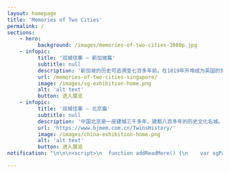 ```yaml
---
layout: homepage
title: 'Memories of Two Cities'
permalink: /
sections:
    - hero:
          background: /images/memories-of-two-cities-1080p.jpg
    - infopic:
          title: '双城往事 — 新加坡篇'
          subtitle: null
          description: '新加坡的历史可追溯至七百多年前。在1819年开埠成为英国的贸易站后，新加坡便逐渐发展成为一个繁荣的转口贸易枢纽,来自世界各地的人口汇集在此，孕育出多元文化的特色。“双城往事 — 新加坡篇”展示了173幅1880至1960年代的历史照片，主要来自新加坡国家图书馆与国家档案馆。'
          url: /memories-of-two-cities-singapore/
          image: /images/sg-exhibition-home.png
          alt: 'alt text'
          button: 进入展览
    - infopic:
          title: '双城往事 — 北京篇'
          subtitle: null
          description: '中国北京是一座建城三千多年、建都八百多年的历史文化名城。“城”的辉煌、“都”的风光，名胜古迹的灵气，凝聚成这座城市独一无二的历史底蕴。“双城往事 — 北京篇”由中国首都图书馆北京地方文献中心策划，共选取馆藏1949年以前的北京老照片194幅展出。'
          url: 'https://www.bjmem.com.cn/TwinsHistory/'
          image: /images/china-exhibition-home.png
          alt: 'alt text'
          button: 进入展览
notification: "\n\n\n<script>\n  function addReadMore() {\n    var sgPara = document.querySelector('.bp-section:nth-of-type(3) .row.is-hidden-mobile.is-hidden-tablet-only p:nth-of-type(2)');\n    var extraSGOnDesktop = document.createElement('div');\n    extraSGOnDesktop.setAttribute('class','para-extension');\n    extraSGOnDesktop.innerHTML=`<p>The Singapore component of the exhibition showcases 173 photographs from the 1880s to the 1960s, mainly drawn from the collections of the National Library and the National Archives of Singapore, both institutions under the National Library Board of Singapore. The exhibition comprises six sections – Places of Power and Worship, A Tropical Metropolis, All Walks of Life, Colourful Customs, Centres of Commerce, and A City in Motion. It transports the viewer to early Singapore, featuring its varied architecture, lively streetscapes, cosmopolitan society, and multi-cultural customs.</p>`;\n    var readMoreButton = document.createElement('div');\n    readMoreButton.innerHTML = 'Read More..';\n    readMoreButton.setAttribute('class','read-more-button');\n    readMoreButton.setAttribute('id','read-more-sg');\n    sgPara.parentNode.insertBefore( extraSGOnDesktop, sgPara.nextSibling );\n    extraSGOnDesktop.parentNode.insertBefore( readMoreButton, extraSGOnDesktop.nextSibling );\n  /**/\n    var sgParaTab = document.querySelector('.bp-section:nth-of-type(3) .row.is-hidden-mobile.is-hidden-desktop p:nth-of-type(2)');\n    var extraSGOnTab = document.createElement('div');\n    extraSGOnTab.setAttribute('class','para-extension');\n    extraSGOnTab.innerHTML=`<p>The Singapore component of the exhibition showcases 173 photographs from the 1880s to the 1960s, mainly drawn from the collections of the National Library and the National Archives of Singapore, both institutions under the National Library Board of Singapore. The exhibition comprises six sections – Places of Power and Worship, A Tropical Metropolis, All Walks of Life, Colourful Customs, Centres of Commerce, and A City in Motion. It transports the viewer to early Singapore, featuring its varied architecture, lively streetscapes, cosmopolitan society, and multi-cultural customs.</p>`;\n    var readMoreButtonTab = document.createElement('div');\n    readMoreButtonTab.innerHTML = 'Read More..';\n    readMoreButtonTab.setAttribute('class','read-more-button');\n    readMoreButtonTab.setAttribute('id','read-more-sg-tab');\n    sgParaTab.parentNode.insertBefore( extraSGOnTab, sgParaTab.nextSibling );\n    extraSGOnTab.parentNode.insertBefore( readMoreButtonTab, extraSGOnTab.nextSibling );\n  /**/\n    var sgParaMob = document.querySelector('.bp-section:nth-of-type(3) .row.is-hidden-desktop.is-hidden-tablet-only p:nth-of-type(2)');\n    var extraSGOnMob = document.createElement('div');\n    extraSGOnMob.setAttribute('class','para-extension');\n    extraSGOnMob.innerHTML=`<p>The Singapore component of the exhibition showcases 173 photographs from the 1880s to the 1960s, mainly drawn from the collections of the National Library and the National Archives of Singapore, both institutions under the National Library Board of Singapore. The exhibition comprises six sections – Places of Power and Worship, A Tropical Metropolis, All Walks of Life, Colourful Customs, Centres of Commerce, and A City in Motion. It transports the viewer to early Singapore, featuring its varied architecture, lively streetscapes, cosmopolitan society, and multi-cultural customs.</p>`;\n    var readMoreButtonMob = document.createElement('div');\n    readMoreButtonMob.innerHTML = 'Read More..';\n    readMoreButtonMob.setAttribute('class','read-more-button');\n    readMoreButtonMob.setAttribute('id','read-more-sg-mob');\n    sgParaMob.parentNode.insertBefore( extraSGOnMob, sgParaMob.nextSibling );\n    extraSGOnMob.parentNode.insertBefore( readMoreButtonMob, extraSGOnMob.nextSibling );\n  /**/\n  /*beijing*/\n    var BeiPara = document.querySelector('.bp-section:nth-of-type(4) .row.is-hidden-mobile.is-hidden-tablet-only p:nth-of-type(2)');\n    var extraBei = document.createElement('div');\n    extraBei.setAttribute('class','para-extension');\n    extraBei.innerHTML=`<p>The Beijing component of this exhibition is curated by the Beijing Local Document Center of the Library, featuring 194 photographs of pre-1949 Beijing. The images are presented in seven sections – Ancient City Walls, Street Scenes, Imperial Palaces and Gardens, Customs and Festivals, Trade and Commerce, Everyday Life, and Transportation. They depict the majestic palaces and city walls, scenic gardens, myriad streets and alleys, and unique customs of old Beijing.</p>`;\n    var readMoreButtonBei = document.createElement('div');\n    readMoreButtonBei.innerHTML = 'Read More..';\n    readMoreButtonBei.setAttribute('class','read-more-button');\n    readMoreButtonBei.setAttribute('id','read-more-sg-mob');\n    BeiPara.parentNode.insertBefore( extraBei, BeiPara.nextSibling );\n    extraBei.parentNode.insertBefore( readMoreButtonBei, extraBei.nextSibling );\n  /**/\n    var BeiParaTab = document.querySelector('.bp-section:nth-of-type(4) .row.is-hidden-mobile.is-hidden-desktop p:nth-of-type(2)');\n    var extraBeiTab = document.createElement('div');\n    extraBeiTab.setAttribute('class','para-extension');\n    extraBeiTab.innerHTML=`<p>The Beijing component of this exhibition is curated by the Beijing Local Document Center of the Library, featuring 194 photographs of pre-1949 Beijing. The images are presented in seven sections – Ancient City Walls, Street Scenes, Imperial Palaces and Gardens, Customs and Festivals, Trade and Commerce, Everyday Life, and Transportation. They depict the majestic palaces and city walls, scenic gardens, myriad streets and alleys, and unique customs of old Beijing.</p>`;\n    var readMoreButtonBeiTab = document.createElement('div');\n    readMoreButtonBeiTab.innerHTML = 'Read More..';\n    readMoreButtonBeiTab.setAttribute('class','read-more-button');\n    readMoreButtonBeiTab.setAttribute('id','read-more-sg-mob');\n    BeiParaTab.parentNode.insertBefore( extraBeiTab, BeiParaTab.nextSibling );\n    extraBeiTab.parentNode.insertBefore( readMoreButtonBeiTab, extraBeiTab.nextSibling );\n    /**/\n    var BeiParaMob = document.querySelector('.bp-section:nth-of-type(4) .row.is-hidden-desktop.is-hidden-tablet-only p:nth-of-type(2)');\n    var extraBeiMob = document.createElement('div');\n    extraBeiMob.setAttribute('class','para-extension');\n    extraBeiMob.innerHTML=`<p>The Beijing component of this exhibition is curated by the Beijing Local Document Center of the Library, featuring 194 photographs of pre-1949 Beijing. The images are presented in seven sections – Ancient City Walls, Street Scenes, Imperial Palaces and Gardens, Customs and Festivals, Trade and Commerce, Everyday Life, and Transportation. They depict the majestic palaces and city walls, scenic gardens, myriad streets and alleys, and unique customs of old Beijing.</p>`;\n    var readMoreButtonBeiMob = document.createElement('div');\n    readMoreButtonBeiMob.innerHTML = 'Read More..';\n    readMoreButtonBeiMob.setAttribute('class','read-more-button');\n    readMoreButtonBeiMob.setAttribute('id','read-more-sg-mob');\n    BeiParaMob.parentNode.insertBefore( extraBeiMob, BeiParaMob.nextSibling );\n    extraBeiMob.parentNode.insertBefore( readMoreButtonBeiMob, extraBeiMob.nextSibling );\n  \n  }\n  \n  function expandSG(){\n    var expandButton = document.getElementsByClassName('read-more-button');\n    var hiddenPara = document.getElementsByClassName('para-extension');\n    /*expandButton[0].addEventListener('click', function(){hiddenPara[0].classList.toggle('show-this-para');\n                                                           expandButton[0].classList.toggle('show-less');\n                                                           });\n    expandButton[1].addEventListener('click', function(){hiddenPara[1].classList.toggle('show-this-para');\n                                                           expandButton[1].classList.toggle('show-less');\n                                                           });\n    expandButton[2].addEventListener('click', function(){hiddenPara[2].classList.toggle('show-this-para');\n                                                           expandButton[2].classList.toggle('show-less');\n                                                           });*/\n    var i;\n    for (i = 0 ; i<hiddenPara.length ; i++ ) {\n      (function(){\n      var toHiddenPara = document.getElementsByClassName('para-extension')[i];\n      var toExpandButton = document.getElementsByClassName('read-more-button')[i];\n      toExpandButton.addEventListener('click', function(){toHiddenPara.classList.toggle('show-this-para');\n                                                           toExpandButton.classList.toggle('show-less');\n                                                           });\n    }());}\n  }\n  \n  \n  window.onload = function() {addReadMore();expandSG();};\n</script>\n"

---
```


